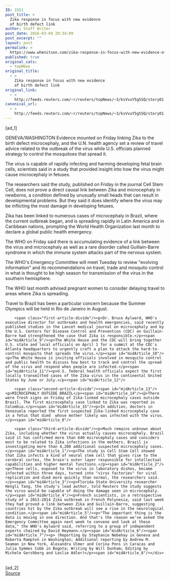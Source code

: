 ```yaml
---
ID: 1551
post_title: >
  Zika response in focus with new evidence
  of birth defect link
author: Staff Writer
post_date: 2016-03-04 20:34:09
post_excerpt: ""
layout: post
permalink: >
  https://www.whenitson.com/zika-response-in-focus-with-new-evidence-of-birth-defect-link/
published: true
original_cats:
  - topNews
original_title:
  - >
    Zika response in focus with new evidence
    of birth defect link
original_link:
  - >
    http://feeds.reuters.com/~r/reuters/topNews/~3/ksVvuY5gSSQ/story01.htm
canonical_url:
  - >
    http://feeds.reuters.com/~r/reuters/topNews/~3/ksVvuY5gSSQ/story01.htm
---
```

 [ad_1]
<br><div id="articleText">
<span id="midArticle_start"/>

<span id="midArticle_0"/><span class="focusParagraph" readability="5"><p><span class="articleLocation">GENEVA/WASHINGTON</span> Evidence mounted on Friday linking Zika to the birth defect microcephaly, and the U.N. health agency set a review of travel advice related to the outbreak of the virus while U.S. officials planned strategy to control the mosquitoes that spread it.</p></span><span id="midArticle_1"/><p>The virus is capable of rapidly infecting and harming developing fetal brain cells, scientists said in a study that provided insight into how the virus might cause microcephaly in fetuses.</p><span id="midArticle_2"/><p>The researchers said the study, published on Friday in the journal Cell Stem Cell, does not prove a direct causal link between Zika and microcephaly in newborns, a condition defined by unusually small heads that can result in developmental problems. But they said it does identify where the virus may be inflicting the most damage in developing fetuses.</p><span id="midArticle_3"/><p>Zika has been linked to numerous cases of microcephaly in Brazil, where the current outbreak began, and is spreading rapidly in Latin America and in Caribbean nations, prompting the World Health Organization last month to declare a global public health emergency.</p><span id="midArticle_4"/><p>The WHO on Friday said there is accumulating evidence of a link between the virus and microcephaly as well as a rare disorder called Guillain-Barre syndrome in which the immune system attacks part of the nervous system.</p><span id="midArticle_5"/><p>The WHO's Emergency Committee will meet Tuesday to review "evolving information" and its recommendations on travel, trade and mosquito control in what is thought to be high season for transmission of the virus in the southern hemisphere.</p><span id="midArticle_6"/><p>The WHO last month advised pregnant women to consider delaying travel to areas where Zika is spreading.</p><span id="midArticle_7"/><p> Travel to Brazil has been a particular concern because the Summer Olympics will be held in Rio de Janeiro in August.</p><span id="midArticle_8"/>
        
        <span class="first-article-divide"/><p>Dr. Bruce Aylward, WHO's executive director for outbreaks and health emergencies, said recently published studies in the Lancet medical journal on microcephaly and by the U.S. Centers for Disease Control and Prevention (CDC) on Guillain-Barre had strengthened the case that Zika is responsible.</p><span id="midArticle_9"/><p>The White House and the CDC will bring together U.S. state and local officials on April 1 for a summit at the CDC's Atlanta headquarters to urgently craft a plan to attack the hard-to-control mosquito that spreads the virus.</p><span id="midArticle_10"/><p>The White House is inviting officials involved in mosquito control and public health to discuss how best to track and control the spread of the virus and respond when people are infected.</p><span id="midArticle_11"/><p>U.S. federal health officials expect the first locally transmitted cases of the Zika virus in the continental United States by June or July.</p><span id="midArticle_12"/>
        
        <span class="second-article-divide"/><span id="midArticle_13"/><p>MICROCEPHALY OUTSIDE BRAZIL</p><span id="midArticle_14"/><p>There were fresh signs on Friday of Zika-linked microcephaly cases outside Brazil. The first microcephaly case linked to Zika was reported in Colombia.</p><span id="midArticle_15"/><p>In addition, doctors in Venezuela reported the first suspected Zika-linked microcephaly case in a fetus that died  whose mother likely was infected with the virus.</p><span id="midArticle_0"/>
        
        <span class="third-article-divide"/><p>Much remains unknown about Zika, including whether the virus actually causes microcephaly. Brazil said it has confirmed more than 640 microcephaly cases and considers most to be related to Zika infections in the mothers. Brazil is investigating more than 4,200 additional suspected microcephaly cases.</p><span id="midArticle_1"/><p>The study in Cell Stem Cell showed that Zika infects a kind of neural stem cell that gives rise to the cerebral cortex, the brain's outer layer responsible for intellectual capabilities and higher mental functions.</p><span id="midArticle_2"/><p>These cells, exposed to the virus in laboratory dishes, became infected within three days, turned into "virus factories" for viral replication and died more quickly than normal, the researchers said.</p><span id="midArticle_3"/><p>Florida State University researcher Hengli Tang, the study's lead author, told Reuters the study suggests the virus would be capable of doing the damage seen in microcephaly.</p><span id="midArticle_4"/><p>French scientists, in a retrospective study of a 2013-2014 Zika outbreak in French Polynesia, said last week they had proved a link between Zika and Guillain-Barre, suggesting countries hit by the Zika outbreak will see a rise in the neurological condition.</p><span id="midArticle_5"/><p>"The important thing is the data is moving in one direction. And that's the reason we've asked the Emergency Committee again next week to convene and look at these data," the WHO's Aylward said, referring to a group of independent experts chaired by David Heymann.</p><span id="midArticle_6"/><span id="midArticle_7"/><p> (Reporting by Stephanie Nebehay in Geneva and Roberta Rampton in Washington; Additional reporting by Andrew M. Seaman in New York, Alexandra Ulmer and Corina Pons in Caracas and Julia Symmes Cobb in Bogota; Writing by Will Dunham; Editing by Michele Gershberg and Leslie Adler)</p><span id="midArticle_8"/></div>
<br>[ad_2]
<br><a href="http://feeds.reuters.com/~r/reuters/topNews/~3/ksVvuY5gSSQ/story01.htm">Source </a>